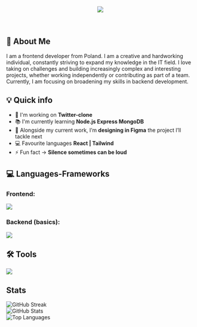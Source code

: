 <h1 align="center">
    <img src="https://readme-typing-svg.herokuapp.com/?font=Righteous&size=35&center=true&vCenter=true&width=500&height=70&duration=4000&lines=Hi+There!+👋;+I'm+Adrian+Frączek!;" />
</h1>

<br/>

<h2>🚀 About Me</h2>
<div>I am a frontend developer from Poland. I am a creative and hardworking individual, constantly striving to expand my knowledge in the IT field. I love taking on challenges and building increasingly complex and interesting projects, whether working independently or contributing as part of a team. Currently, I am focusing on broadening my skills in backend development.</div>

<h2>💡 Quick info</h2>
<ul>
  <li>🚀 I'm working on <b>Twitter-clone</b></li>
  <li>📚 I'm currently learning <b>Node.js Express MongoDB</b></li>
  <li>🎨 Alongside my current work, I’m <b>designing in Figma</b> the project I’ll tackle next</li>
  <li>💻 Favourite languages <b>React | Tailwind</b></li>
  <li>⚡ Fun fact -> <b>Silence sometimes can be loud</b></li>
</ul>

<h2>💻 Languages-Frameworks</h2>
    <h3>Frontend:</h3>
    <img src="https://skillicons.dev/icons?i=html,css,scss,tailwind,javascript,react,redux" />
    <h3>Backend (basics):</h3>
    <img src="https://skillicons.dev/icons?i=nodejs,express,mongodb,postman" />

<h2>🛠 Tools</h2>
    <img src="https://skillicons.dev/icons?i=vscode,figma,git,github" />

<h2>Stats</h2>
<div>
  <img src="https://github-readme-streak-stats.herokuapp.com/?user=Effencee&theme=transparent" alt="GitHub Streak" />
  <br/>
  <img src="https://github-readme-stats-ten-omega.vercel.app/api?username=Effencee&show_icons=true&count_private=true&theme=transparent" alt="GitHub Stats" /> 
  <br/>
  <img src="https://github-readme-stats.vercel.app/api/top-langs/?username=Effencee&layout=compact&theme=transparent" alt="Top Languages" />
</div>
